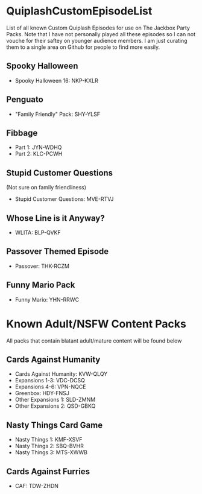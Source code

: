 # QuiplashCustomEpisodeList
List of all known Custom Quiplash Episodes for use on The Jackbox Party Packs. Note that I have not personally played all these episodes so I can not vouche for their saftey on younger audience members. I am just curating them to a single area on Github for people to find more easily.

## Spooky Halloween
- Spooky Halloween 16: NKP-KXLR

## Penguato
- "Family Friendly" Pack: SHY-YLSF

## Fibbage
- Part 1: JYN-WDHQ 
- Part 2: KLC-PCWH 

## Stupid Customer Questions 
(Not sure on family friendliness)
- Stupid Customer Questions: MVE-RTVJ

## Whose Line is it Anyway?
- WLITA: BLP-QVKF 

## Passover Themed Episode
- Passover: THK-RCZM

## Funny Mario Pack
- Funny Mario: YHN-RRWC


# Known Adult/NSFW Content Packs
All packs that contain blatant adult/mature content will be found below

## Cards Against Humanity
- Cards Against Humanity: KVW-QLQY
- Expansions 1-3: VDC-DCSQ
- Expansions 4-6: VPN-NQCE
- Greenbox: HDY-FNSJ 
- Other Expansions 1: SLD-ZMNM
- Other Expansions 2: QSD-GBKQ 

## Nasty Things Card Game
- Nasty Things 1: KMF-XSVF
- Nasty Things 2: SBQ-BVHR
- Nasty Things 3: MTS-XWWB 

## Cards Against Furries
- CAF: TDW-ZHDN
